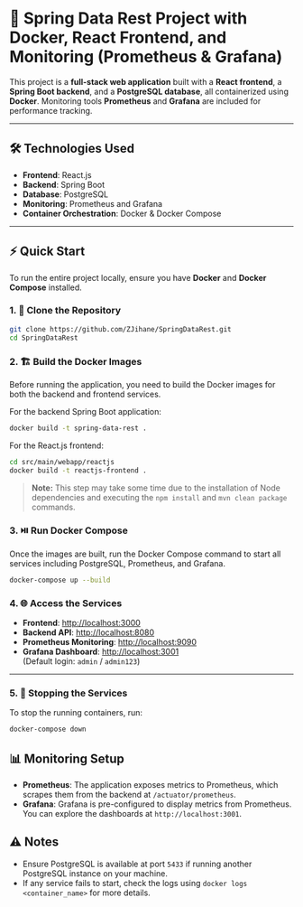 
# 🚗 Spring Data Rest Project with Docker, React Frontend, and Monitoring (Prometheus & Grafana)

This project is a **full-stack web application** built with a **React frontend**, a **Spring Boot backend**, and a **PostgreSQL database**, all containerized using **Docker**. Monitoring tools **Prometheus** and **Grafana** are included for performance tracking.

---

## 🛠️ Technologies Used

- **Frontend**: React.js
- **Backend**: Spring Boot 
- **Database**: PostgreSQL
- **Monitoring**: Prometheus and Grafana
- **Container Orchestration**: Docker & Docker Compose

---

## ⚡ Quick Start

To run the entire project locally, ensure you have **Docker** and **Docker Compose** installed.

### 1. 🚀 Clone the Repository  
```bash
git clone https://github.com/ZJihane/SpringDataRest.git
cd SpringDataRest
```

### 2. 🏗️ Build the Docker Images

Before running the application, you need to build the Docker images for both the backend and frontend services.

For the backend Spring Boot application:

```bash
docker build -t spring-data-rest .
```

For the React.js frontend:

```bash
cd src/main/webapp/reactjs
docker build -t reactjs-frontend .
```

> **Note:** This step may take some time due to the installation of Node dependencies and executing the `npm install` and `mvn clean package` commands.

### 3. ⏯️ Run Docker Compose

Once the images are built, run the Docker Compose command to start all services including PostgreSQL, Prometheus, and Grafana.

```bash
docker-compose up --build
```

### 4. 🌐 Access the Services
- **Frontend**: [http://localhost:3000](http://localhost:3000)
- **Backend API**: [http://localhost:8080](http://localhost:8080)
- **Prometheus Monitoring**: [http://localhost:9090](http://localhost:9090)
- **Grafana Dashboard**: [http://localhost:3001](http://localhost:3001)  
  (Default login: `admin` / `admin123`)

---

### 5. 🛑 Stopping the Services

To stop the running containers, run:

```bash
docker-compose down
```

## 📊 Monitoring Setup

- **Prometheus**: The application exposes metrics to Prometheus, which scrapes them from the backend at `/actuator/prometheus`.
- **Grafana**: Grafana is pre-configured to display metrics from Prometheus. You can explore the dashboards at `http://localhost:3001`.

## ⚠️ Notes

- Ensure PostgreSQL is available at port `5433` if running another PostgreSQL instance on your machine.
- If any service fails to start, check the logs using `docker logs <container_name>` for more details.

